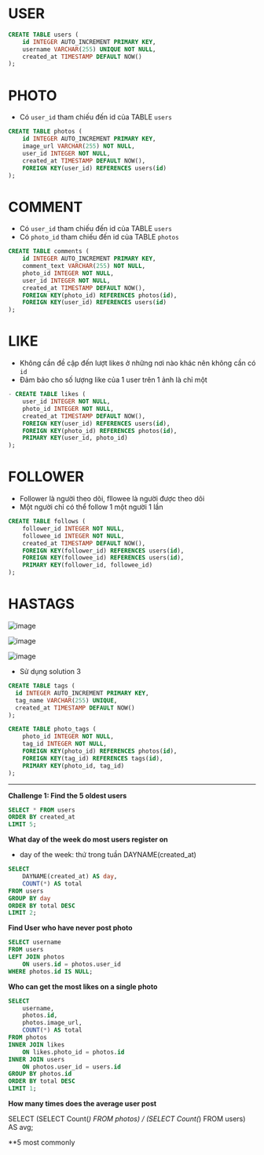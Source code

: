 # USER
~~~sql
CREATE TABLE users (
    id INTEGER AUTO_INCREMENT PRIMARY KEY,
    username VARCHAR(255) UNIQUE NOT NULL,
    created_at TIMESTAMP DEFAULT NOW()
);
~~~

# PHOTO
- Có `user_id` tham chiếu đến id của TABLE `users`
~~~sql
CREATE TABLE photos (
    id INTEGER AUTO_INCREMENT PRIMARY KEY,
    image_url VARCHAR(255) NOT NULL,
    user_id INTEGER NOT NULL,
    created_at TIMESTAMP DEFAULT NOW(),
    FOREIGN KEY(user_id) REFERENCES users(id)
);
~~~

# COMMENT
- Có `user_id` tham chiếu đến id của TABLE `users`
- Có `photo_id` tham chiếu đến id của TABLE `photos`
~~~sql
CREATE TABLE comments (
    id INTEGER AUTO_INCREMENT PRIMARY KEY,
    comment_text VARCHAR(255) NOT NULL,
    photo_id INTEGER NOT NULL,
    user_id INTEGER NOT NULL,
    created_at TIMESTAMP DEFAULT NOW(),
    FOREIGN KEY(photo_id) REFERENCES photos(id),
    FOREIGN KEY(user_id) REFERENCES users(id)
);
~~~

# LIKE
- Không cần đề cập đến lượt likes ở những nơi nào khác nên không cần có `id`
- Đảm bảo cho số lượng like của 1 user trên 1 ảnh là chỉ một
~~~sql
- CREATE TABLE likes (
    user_id INTEGER NOT NULL,
    photo_id INTEGER NOT NULL,
    created_at TIMESTAMP DEFAULT NOW(),
    FOREIGN KEY(user_id) REFERENCES users(id),
    FOREIGN KEY(photo_id) REFERENCES photos(id),
    PRIMARY KEY(user_id, photo_id)
);
~~~

# FOLLOWER
- Follower là người theo dõi, fllowee là người được theo dõi
- Một người chỉ có thể follow 1 một người 1 lần
~~~sql
CREATE TABLE follows (
    follower_id INTEGER NOT NULL,
    followee_id INTEGER NOT NULL,
    created_at TIMESTAMP DEFAULT NOW(),
    FOREIGN KEY(follower_id) REFERENCES users(id),
    FOREIGN KEY(followee_id) REFERENCES users(id),
    PRIMARY KEY(follower_id, followee_id)
);
~~~

# HASTAGS

![image](/uploads/e4ca2f11cc41f208d2357b1e3c2e02eb/image.png)

![image](/uploads/3a66687d12cbc1bf5cff0afe13657f70/image.png)

![image](/uploads/70a42040fef0a8996a687a3ba7a1a285/image.png)

- Sử dụng solution 3
```sql
CREATE TABLE tags (
  id INTEGER AUTO_INCREMENT PRIMARY KEY,
  tag_name VARCHAR(255) UNIQUE,
  created_at TIMESTAMP DEFAULT NOW()
);
```
```sql
CREATE TABLE photo_tags (
    photo_id INTEGER NOT NULL,
    tag_id INTEGER NOT NULL,
    FOREIGN KEY(photo_id) REFERENCES photos(id),
    FOREIGN KEY(tag_id) REFERENCES tags(id),
    PRIMARY KEY(photo_id, tag_id)
);
```
---
**Challenge 1: Find the 5 oldest users**

~~~sql
SELECT * FROM users
ORDER BY created_at
LIMIT 5;
~~~

**What day of the week do most users register on**
- day of the week: thứ trong tuần DAYNAME(created_at)
~~~sql
SELECT 
    DAYNAME(created_at) AS day,
    COUNT(*) AS total
FROM users
GROUP BY day
ORDER BY total DESC
LIMIT 2;
~~~

**Find User who have never post photo**
~~~sql
SELECT username
FROM users
LEFT JOIN photos
    ON users.id = photos.user_id
WHERE photos.id IS NULL;
~~~

**Who can get the most likes on a single photo**
~~~sql
SELECT 
    username,
    photos.id,
    photos.image_url, 
    COUNT(*) AS total
FROM photos
INNER JOIN likes
    ON likes.photo_id = photos.id
INNER JOIN users
    ON photos.user_id = users.id
GROUP BY photos.id
ORDER BY total DESC
LIMIT 1;
~~~

**How many times does the average user post**

SELECT (SELECT Count(*) 
        FROM   photos) / (SELECT Count(*) 
                          FROM   users) AS avg; 

**5 most commonly
